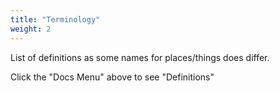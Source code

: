 ```yaml
---
title: "Terminology"
weight: 2
---
```


List of definitions as some names for places/things does differ. 

 Click the "Docs Menu" above to see "Definitions"